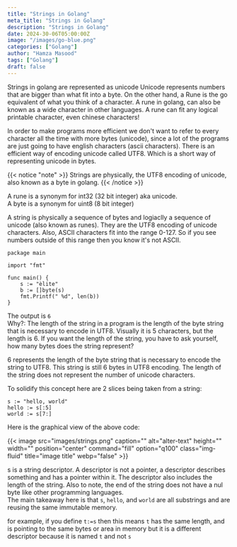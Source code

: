 ```yaml
---
title: "Strings in Golang"
meta_title: "Strings in Golang"
description: "Strings in Golang"
date: 2024-30-06T05:00:00Z
image: "/images/go-blue.png"
categories: ["Golang"]
author: "Hamza Masood"
tags: ["Golang"]
draft: false
---
```


Strings in golang are represented as unicode
Unicode represents numbers that are bigger than what fit into a byte. On the other hand, a Rune is the go equivalent of what you think of a character. A rune in golang, can also be known as a wide character in other languages. A rune can fit any logical printable character, even chinese characters!

In order to make programs more efficient we don't want to refer to every character all the time with more bytes (unicode), since a lot of the programs are just going to have english characters (ascii characters). There is an efficient way of encoding unicode called UTF8. Which is a short way of representing unicode in bytes.

{{< notice "note" >}}
Strings are physically, the UTF8 encoding of unicode, also known as a byte in golang.
{{< /notice >}}

A rune is a synonym for  int32 (32 bit integer) aka unicode.</br>
A byte is a synonym for uint8 (8 bit integer)

A string is physically a sequence of bytes and logiaclly a sequence of unicode (also known as runes). They are the UTF8 encoding of unicode characters. Also, ASCII characters fit into the range 0-127. So if you see numbers outside of this range then you know it's not ASCII.

```golang
package main  
  
import "fmt"  
  
func main() {  
    s := "èlite"  
    b := []byte(s)  
    fmt.Printf(" %d", len(b))  
}
```

The output is `6`</br>
Why?: The length of the string in a program is the length of the byte string that is necessary to encode in UTF8. Visually it is 5 characters, but the length is 6. If you want the length of the string, you have to ask yourself, how many bytes does the string represent?

6 represents the length of the byte string that is necessary to encode the string to UTF8. This string is still 6 bytes in UTF8 encoding. The length of the string does not represent the number of unicode characters.

To solidify this concept here are 2 slices being taken from a string:

```golang
s := "hello, world"
hello := s[:5]
world := s[7:]
```
Here is the graphical view of the above code:

{{< image src="images/strings.png" caption="" alt="alter-text" height="" width="" position="center" command="fill" option="q100" class="img-fluid" title="image title"  webp="false" >}}

s is a string descriptor. A descriptor is not a pointer, a descriptor describes something and has a pointer within it. The descriptor also includes the length of the string. Also to note, the end of the string does not have a nul byte like other programming languages.</br>
The main takeaway here is that `s`, `hello`, and `world` are all substrings and are reusing the same immutable memory.

for example, if you define `t:=s` then this means `t` has the same length, and is pointing to the same bytes or area in memory but it is a different descriptor because it is named `t` and not `s`
